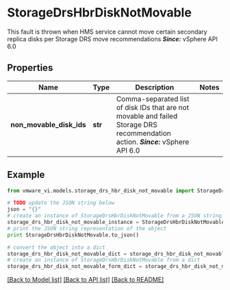 # StorageDrsHbrDiskNotMovable

This fault is thrown when HMS service cannot move certain secondary replica disks per Storage DRS move recommendations  ***Since:*** vSphere API 6.0 

## Properties
Name | Type | Description | Notes
------------ | ------------- | ------------- | -------------
**non_movable_disk_ids** | **str** | Comma-separated list of disk IDs that are not movable and failed Storage DRS recommendation action.  ***Since:*** vSphere API 6.0  | 

## Example

```python
from vmware_vi.models.storage_drs_hbr_disk_not_movable import StorageDrsHbrDiskNotMovable

# TODO update the JSON string below
json = "{}"
# create an instance of StorageDrsHbrDiskNotMovable from a JSON string
storage_drs_hbr_disk_not_movable_instance = StorageDrsHbrDiskNotMovable.from_json(json)
# print the JSON string representation of the object
print StorageDrsHbrDiskNotMovable.to_json()

# convert the object into a dict
storage_drs_hbr_disk_not_movable_dict = storage_drs_hbr_disk_not_movable_instance.to_dict()
# create an instance of StorageDrsHbrDiskNotMovable from a dict
storage_drs_hbr_disk_not_movable_form_dict = storage_drs_hbr_disk_not_movable.from_dict(storage_drs_hbr_disk_not_movable_dict)
```
[[Back to Model list]](../README.md#documentation-for-models) [[Back to API list]](../README.md#documentation-for-api-endpoints) [[Back to README]](../README.md)


